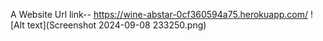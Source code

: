A Website Url link-- https://wine-abstar-0cf360594a75.herokuapp.com/
![Alt text](Screenshot 2024-09-08 233250.png)

